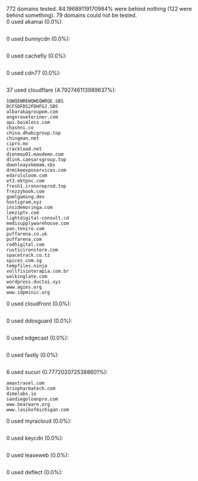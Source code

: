772 domains tested. 84.19689119170984% were behind nothing (122 were behind something). 79 domains could not be tested.<br>
0 used akamai (0.0%):
```

```

0 used bunnycdn (0.0%):
```

```

0 used cachefly (0.0%):
```

```

0 used cdn77 (0.0%):
```

```

37 used cloudflare (4.792746113989637%):
```
1QWQEWREWQWEQWRQE.SBS
DCFSDFDS2FDHFGJ.SBS
albarakagroupom.com
angoraveteriner.com
api.baimless.com
chashni.co
china.dhabigroup.top
chingman.net
cipro.mx
crackload.net
dienmay01.maudemo.com
dlink.caesarsgroup.top
downloayxkemam.sbs
drmikeexposervices.com
edarululoom.com
et3.ektpnc.com
fresh1.ironoreprod.top
frezzyhook.com
gomlgaming.dev
hostigram.xyz
insidemoringa.com
leeziptv.com
lightdigital-consult.cd
medisupplywarehouse.com
pan.tenire.com
puffarena.co.uk
puffarena.com
rodhigital.com
rusticironstore.com
spacetrack.co.tz
spices.com.sg
tempfiles.ninja
vollfisioterapia.com.br
walkinglate.com
wordpress.ductai.xyz
www.agies.org
www.idpminic.org
```

0 used cloudfront (0.0%):
```

```

0 used ddosguard (0.0%):
```

```

0 used edgecast (0.0%):
```

```

0 used fastly (0.0%):
```

```

6 used sucuri (0.7772020725388601%):
```
amaxtravel.com
briopharmatech.com
dimelabs.io
sandiegoloanpro.com
www.bearware.org
www.lasikofmichigan.com
```

0 used myracloud (0.0%):
```

```

0 used keycdn (0.0%):
```

```

0 used leaseweb (0.0%):
```

```

0 used deflect (0.0%):
```

```
